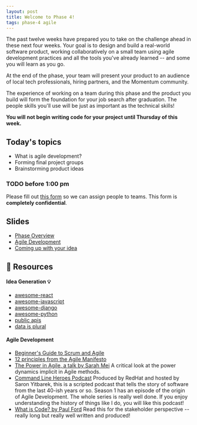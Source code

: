 ```yaml
---
layout: post
title: Welcome to Phase 4!
tags: phase-4 agile
---
```


The past twelve weeks have prepared you to take on the challenge ahead in these next four weeks. Your goal is to design and build a real-world software product, working collaboratively on a small team using agile development practices and all the tools you've already learned -- and some you will learn as you go.

At the end of the phase, your team will present your product to an audience of local tech professionals, hiring partners, and the Momentum community.

The experience of working on a team during this phase and the product you build will form the foundation for your job search after graduation. The people skills you'll use will be just as important as the technical skills!

**You will not begin writing code for your project until Thursday of this week.**

## Today's topics

- What is agile development?
- Forming final project groups
- Brainstorming product ideas

### TODO before 1:00 pm

Please fill out [this form](https://forms.gle/s1DfRynUwUVq2AwN9) so we can assign people to teams. This form is **completely confidential**.

## Slides

- [Phase Overview](https://drive.google.com/file/d/1hZ6gOOjqC60T1fvnXlNKBQBeX1PTHL71/view?usp=sharing)
- [Agile Development](https://drive.google.com/file/d/11FdKfcBitBjs7R6Tqkug7oTn9NWdCltQ/view?usp=sharing)
- [Coming up with your idea](https://drive.google.com/file/d/1vLEOotRpy3s_scOP6hLOwntxkzZp__on/view?usp=sharing)

## 🔖 Resources

#### Idea Generation 💡

- [awesome-react](https://github.com/enaqx/awesome-react)
- [awesome-javascript](https://github.com/sorrycc/awesome-javascript)
- [awesome-django](https://github.com/wsvincent/awesome-django)
- [awesome-python](https://github.com/vinta/awesome-python)
- [public apis](https://github.com/public-apis/public-apis)
- [data is plural](https://www.data-is-plural.com/)

#### Agile Development

- [Beginner's Guide to Scrum and Agile](https://blog.trello.com/beginners-guide-scrum-and-agile-project-management)
- [12 principles from the Agile Manifesto](https://www.agilealliance.org/agile101/12-principles-behind-the-agile-manifesto/)
- [The Power in Agile, a talk by Sarah Mei](https://www.youtube.com/watch?v=YL-6RCTywbc&feature=youtu.be) A critical look at the power dynamics implicit in Agile methods.
- [Command Line Heroes Podcast](https://www.redhat.com/en/command-line-heroes) Produced by RedHat and hosted by Saron Yitbarek, this is a scripted podcast that tells the story of software from the last 40-ish years or so. Season 1 has an episode of the origin of Agile Development. The whole series is really well done. If you enjoy understanding the history of things like I do, you will like this podcast!
- [What is Code? by Paul Ford](https://www.bloomberg.com/graphics/2015-paul-ford-what-is-code/) Read this for the stakeholder perspective -- really long but really well written and produced!
